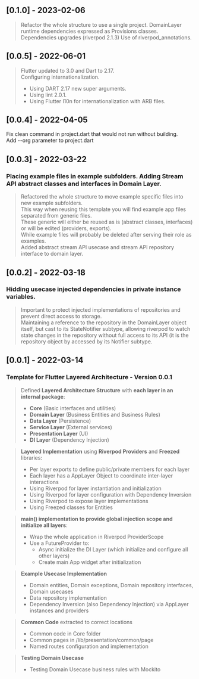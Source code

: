 ## [0.1.0] - 2023-02-06
> Refactor the whole structure to use a single project.
> DomainLayer runtime dependencies expressed as Provisions classes.
> Dependencies upgrades (riverpod 2.1.3)
> Use of riverpod_annotations.

## [0.0.5] - 2022-06-01
> Flutter updated to 3.0 and Dart to 2.17.  
> Configuring internationalization.  
>  
> - Using DART 2.17 new super arguments.
> - Using lint 2.0.1.
> - Using Flutter l10n for internationalization with ARB files.


## [0.0.4] - 2022-04-05
Fix clean command in project.dart that would not run without building.  
Add --org parameter to project.dart

## [0.0.3] - 2022-03-22

### Placing example files in example subfolders. Adding Stream API abstract classes and interfaces in Domain Layer.
> Refactored the whole structure to move example specific files into new example subfolders.  
> This way when reusing this template you will find example app files separated from generic files.  
> These generic will either be reused as is (abstract classes, interfaces) or will be edited (providers, exports).  
> While example files will probably be deleted after serving their role as examples.  
> Added abstract stream API usecase and stream API repository interface to domain layer.  


## [0.0.2] - 2022-03-18

### Hidding usecase injected dependencies in private instance variables.
> Important to protect injected implementations of repositories and prevent direct access to storage.  
> Maintaining a reference to the repository in the DomainLayer object itself, but cast to its StateNotifier subtype,
> allowing riverpod to watch state changes in the repository without full access to its API (it is the repository
> object by accessed by its Notifier subtype.


## [0.0.1] - 2022-03-14

### Template for Flutter Layered Architecture - Version 0.0.1
> Defined **Layered Architecture Structure** with **each layer in an internal package**:
>   - **Core** (Basic interfaces and utilities)
>   - **Domain Layer** (Business Entities and Business Rules)
>   - **Data Layer** (Persistence)
>   - **Service Layer** (External services)
>   - **Presentation Layer** (UI)  
>   - **DI Layer** (Dependency Injection)

> **Layered Implementation** using **Riverpod Providers** and **Freezed** libraries:
>   - Per layer exports to define public/private members for each layer
>   - Each layer has a AppLayer Object to coordinate inter-layer interactions
>   - Using Riverpod for layer instantiation and initialization
>   - Using Riverpod for layer configuration with Dependency Inversion
>   - Using Riverpod to expose layer implementations
>   - Using Freezed classes for Entities

> **main() implementation to provide global injection scope and initialize all layers**:
>   - Wrap the whole application in Riverpod ProviderScope
>   - Use a FutureProvider to:
>     - Async initialize the DI Layer (which initialize and configure all other layers)
>     - Create main App widget after initialization

> **Example Usecase Implementation**
>   - Domain entities, Domain exceptions, Domain repository interfaces, Domain usecases
>   - Data repository implementation
>   - Dependency Inversion (also Dependency Injection) via AppLayer instances and providers

> **Common Code** extracted to correct locations
>   - Common code in Core folder
>   - Common pages in /lib/presentation/common/page
>   - Named routes configuration and implementation

> **Testing Domain Usecase**
>   - Testing Domain Usecase business rules with Mockito
